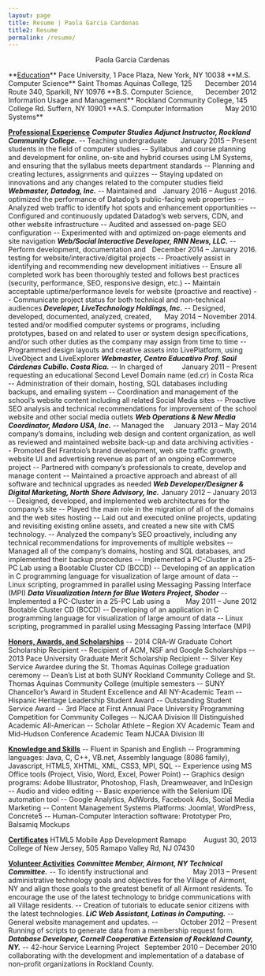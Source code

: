 ```yaml
---
layout: page
title: Resume | Paola Garcia Cardenas
title2: Resume
permalink: /resume/
---
```


<p style="text-align: center;">Paola Garcia Cardenas</p>
**<u>Education</u>**
Pace University, 1 Pace Plaza, New York, NY 10038 
<span style="float: right;">December 2014</span>
**M.S. Computer Science**
Saint Thomas Aquinas College, 125 Route 340, Sparkill, NY 10976 
<span style="float: right;">December 2012</span>
**B.S. Computer Science, Information Usage and Management**
Rockland Community College, 145 College Rd. Suffern, NY 10901 
<span style="float: right;">May 2010</span>
**A.S. Computer Information Systems**

**<u>Professional Experience</u>**
_**Computer Studies Adjunct Instructor, Rockland Community College.**_
<span style="float: right;">January 2015 – Present</span>
-- Teaching undergraduate students in the field of computer studies
-- Syllabus and course planning and development for online, on-site and hybrid courses using LM Systems, and ensuring that the syllabus meets department standards
-- Planning and creating lectures, assignments and quizzes
-- Staying updated on innovations and any changes related to the computer studies field
_**Webmaster, Datadog, Inc.**_
<span style="float: right;">January 2016 – August 2016.</span>
-- Maintained and optimized the performance of Datadog’s public-facing web properties
-- Analyzed web traffic to identify hot spots and enhancement opportunities
-- Configured and continuously updated Datadog’s web servers, CDN, and other website infrastructure
-- Audited and assessed on-page SEO configuration
-- Experimented with and optimized on-page elements and site navigation
_**Web/Social Interactive Developer, RNN News, LLC.**_
<span style="float: right;">December 2014 – January 2016.</span>
-- Perform development, documentation and testing for website/interactive/digital projects
-- Proactively assist in identifying and recommending new development initiatives
-- Ensure all completed work has been thoroughly tested and follows best practices (security, performance, SEO, responsive design, etc.)
-- Maintain acceptable uptime/performance levels for website (proactive and reactive)
-- Communicate project status for both technical and non-technical audiences
_**Developer, LiveTechnology Holdings, Inc.**_
<span style="float: right;">May 2014 – November 2014.</span>
-- Designed, developed, documented, analyzed, created, tested and/or modified computer systems or programs, including prototypes, based on and related to user or system design specifications, and/or such other duties as the company may assign from time to time
-- Programmed design layouts and creative assets into LivePlatform, using LiveObject and LiveExplorer
_**Webmaster, 
Centro Educativo Prof. Saúl Cárdenas Cubillo. Costa Rica.**_
<span style="float: right;">January 2011 – Present</span>
-- In charged of requesting an educational Second Level Domain name (ed.cr) in Costa Rica
-- Administration of their domain, hosting, SQL databases including backups, and emailing system
-- Coordination and management of the school’s website content including all related Social Media sites
-- Proactive SEO analysis and technical recommendations for improvement of the school website and other social media outlets
_**Web Operations &amp; New Media Coordinator, Madoro USA, Inc.**_ 
<span style="float: right;">January 2013 – May 2014</span>
-- Managed the company’s domains, including web design and content organization, as well as reviewed and maintained website back-up and data archiving activities
-- Promoted Bel Frantoio’s brand development, web site traffic growth, website UI and advertising revenue as part of an ongoing eCommerce project
-- Partnered with company’s professionals to create, develop and manage content
-- Maintained a proactive approach and abreast of all software and technical upgrades as needed
_**Web Developer/Designer &amp; Digital Marketing, North Shore Advisory, Inc.**_
<span style="float: right;">January 2012 – January 2013</span>
-- Designed, developed, and implemented web architectures for the company’s site
-- Played the main role in the migration of all of the domains and the web sites hosting
-- Laid out and executed online projects, updating and revisiting existing online assets, and created a new site with CMS technology.
-- Analyzed the company’s SEO proactively, including any technical recommendations for improvements of multiple websites
-- Managed all of the company’s domains, hosting and SQL databases, and implemented their backup procedures
-- Implemented a PC-Cluster in a 25-PC Lab using a Bootable Cluster CD (BCCD)
-- Developing of an application in C programming language for visualization of large amount of data
-- Linux scripting, programmed in parallel using Messaging Passing Interface (MPI)
_**Data Visualization Intern for Blue Waters Project, Shodor**_
<span style="float: right;">May 2011 – June 2012</span>
-- Implemented a PC-Cluster in a 25-PC Lab using a Bootable Cluster CD (BCCD)
-- Developing of an application in C programming language for visualization of large amount of data
-- Linux scripting, programmed in parallel using Messaging Passing Interface (MPI)

**<u>Honors, Awards, and Scholarships</u>**
-- 2014 CRA-W Graduate Cohort Scholarship Recipient
-- Recipient of ACM, NSF and Google Scholarships
-- 2013 Pace University Graduate Merit Scholarship Recipient
-- Silver Key Service Awardee during the St. Thomas Aquinas College graduation ceremony
-- Dean’s List at both SUNY Rockland Community College and St. Thomas Aquinas Community College (multiple semesters
-- SUNY Chancellor’s Award in Student Excellence and All NY-Academic Team
-- Hispanic Heritage Leadership Student Award
-- Outstanding Student Service Award
-- 3rd Place at First Annual Pace University Programming Competition for Community Colleges
-- NJCAA Division III Distinguished Academic All-American
-- Scholar Athlete – Region XV Academic Team and Mid-Hudson Conference Academic Team NJCAA Division III

**<u>Knowledge and Skills</u>**
-- Fluent in Spanish and English
-- Programming languages: Java, C, C++, VB.net, Assembly language (8086 family), Javascript, HTML5, XHTML, XML, CSS3, MPI, SQL
-- Experience using MS Office tools (Project, Visio, Word, Excel, Power Point)
-- Graphics design programs: Adobe Illustrator, Photoshop, Flash, Dreamweaver, and InDesign
-- Audio and video editing
-- Basic experience with the Selenium IDE automation tool
-- Google Analytics, AdWords, Facebook Ads, Social Media Marketing
-- Content Management Systems Platforms: Joomla!, WordPress, Concrete5
-- Human-Computer Interaction software: Prototyper Pro, Balsamiq Mockups

**<u>Certificates</u>**
HTML5 Mobile App Development
<span style="float: right;">August 30, 2013</span>
Ramapo College of New Jersey, 505 Ramapo Valley Rd, NJ 07430

**<u>Volunteer Activities</u>**
_**Committee Member, Airmont, NY Technical Committee.**_
<span style="float: right;">May 2013 – Present</span>
-- To identify instructional and administrative technology goals and objectives for the Village of Airmont, NY and align those goals to the greatest benefit of all Airmont residents. To encourage the use of the latest technology to bridge communications with all Village residents.
-- Creation of tutorials to educate senior citizens with the latest technologies.
_**LiC Web Assistant, Latinas in Computing.**_
<span style="float: right;">October 2012 – Present</span>
-- General website management and updates.
-- Running of scripts to generate data from a membership request form.
_**Database Developer, Cornell Cooperative Extension of Rockland County, NY.**_
<span style="float: right;">September 2010 – December 2010</span>
-- 42-hour Service Learning Project collaborating with the development and implementation of a database of non-profit organizations in Rockland County.